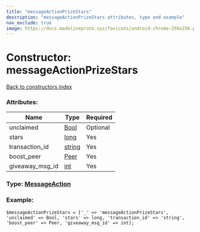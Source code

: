```yaml
---
title: "messageActionPrizeStars"
description: "messageActionPrizeStars attributes, type and example"
nav_exclude: true
image: https://docs.madelineproto.xyz/favicons/android-chrome-256x256.png
---
```

# Constructor: messageActionPrizeStars  
[Back to constructors index](/API_docs/constructors/index.html)



### Attributes:

| Name     |    Type       | Required |
|----------|---------------|----------|
|unclaimed|[Bool](/API_docs/types/Bool.html) | Optional|
|stars|[long](/API_docs/types/long.html) | Yes|
|transaction\_id|[string](/API_docs/types/string.html) | Yes|
|boost\_peer|[Peer](/API_docs/types/Peer.html) | Yes|
|giveaway\_msg\_id|[int](/API_docs/types/int.html) | Yes|



### Type: [MessageAction](/API_docs/types/MessageAction.html)


### Example:

```
$messageActionPrizeStars = ['_' => 'messageActionPrizeStars', 'unclaimed' => Bool, 'stars' => long, 'transaction_id' => 'string', 'boost_peer' => Peer, 'giveaway_msg_id' => int];
```  
